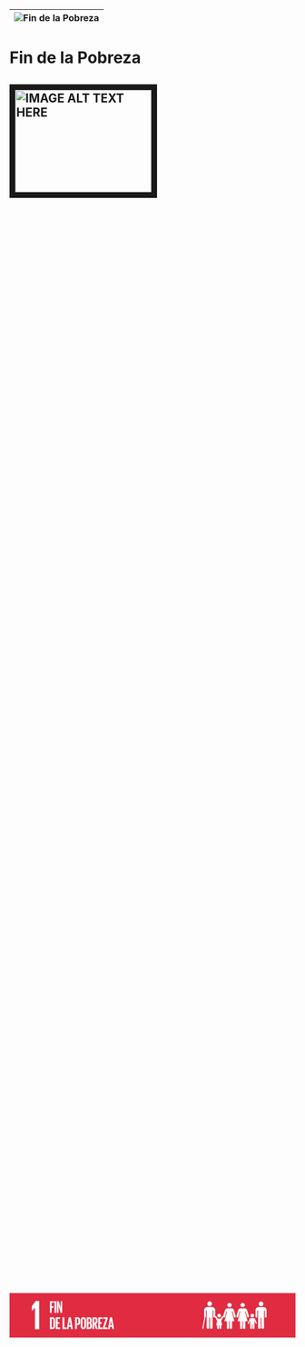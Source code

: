 |![Fin de la Pobreza](https://www.undp.org/content/dam/undp/sdg/tiles/sdg-es-01.png "Fin de la Pobreza")|
| :-----: |
# Fin de la Pobreza
<a href="http://www.youtube.com/watch?feature=player_embedded&v=YOUTUBE_VIDEO_ID_HERE
" target="_blank"><img src="http://img.youtube.com/vi/YOUTUBE_VIDEO_ID_HERE/0.jpg" 
alt="IMAGE ALT TEXT HERE" width="240" height="180" border="10" /></a>
--------------------------------------------
<div id="lottie"><svg xmlns="http://www.w3.org/2000/svg" viewBox="0 0 800 125" width="800" height="125" preserveAspectRatio="xMidYMid meet" style="width: 100%; height: 100%; transform: translate3d(0px, 0px, 0px);"><g clip-path="url(#animationMask_VwJMl4xCEd)"><g transform="matrix(1,0,0,1,0,0)" opacity="1" style="display: block;"><rect width="800" height="125" fill="#e02b40"></rect></g><g transform="matrix(1.0505999326705933,0,0,1.0505999326705933,60.41130065917969,101.32756805419922)" opacity="1" style="display: block;"><g opacity="1" transform="matrix(1,0,0,1,0,0)"><path fill="rgb(255,255,255)" fill-opacity="1" d=" M12.463000297546387,-75.10800170898438 C12.463000297546387,-75.10800170898438 1.99399995803833,-61.481998443603516 1.99399995803833,-61.481998443603516 C1.99399995803833,-61.481998443603516 1.99399995803833,-48.29999923706055 1.99399995803833,-48.29999923706055 C1.99399995803833,-48.29999923706055 2.0940001010894775,-48.29999923706055 2.0940001010894775,-48.29999923706055 C2.0940001010894775,-48.29999923706055 10.069999694824219,-57.49399948120117 10.069999694824219,-57.49399948120117 C10.069999694824219,-57.49399948120117 10.168999671936035,-57.49399948120117 10.168999671936035,-57.49399948120117 C10.168999671936035,-57.49399948120117 10.168999671936035,0 10.168999671936035,0 C10.168999671936035,0 21.53499984741211,0 21.53499984741211,0 C21.53499984741211,0 21.53499984741211,-75.10800170898438 21.53499984741211,-75.10800170898438 C21.53499984741211,-75.10800170898438 12.463000297546387,-75.10800170898438 12.463000297546387,-75.10800170898438z"></path></g></g><g transform="matrix(0.32695358991622925,0,0,0.32695358991622925,539.4141845703125,23.96913719177246)" opacity="1" style="display: block;"><g opacity="1" transform="matrix(1,0,0,1,502.61700439453125,20.187999725341797)"><path fill="rgb(255,255,255)" fill-opacity="1" d=" M-19.923999786376953,0.0020000000949949026 C-19.923999786376953,-11.017999649047852 -10.98900032043457,-19.937999725341797 0.020999999716877937,-19.937999725341797 C11.013999938964844,-19.937999725341797 19.923999786376953,-11.017999649047852 19.923999786376953,0.0020000000949949026 C19.923999786376953,11.010000228881836 11.013999938964844,19.937999725341797 0.020999999716877937,19.937999725341797 C-10.98900032043457,19.937999725341797 -19.923999786376953,11.010000228881836 -19.923999786376953,0.0020000000949949026z"></path></g><g opacity="1" transform="matrix(1,0,0,1,502.6210021972656,141.41099548339844)"><path fill="rgb(255,255,255)" fill-opacity="1" d=" M23.284000396728516,-93.60099792480469 C36.80699920654297,-92.37699890136719 47.40700149536133,-81 47.40700149536133,-67.12799835205078 C47.40700149536133,-67.12799835205078 47.40700149536133,-60.505001068115234 47.40700149536133,-60.505001068115234 C47.40700149536133,-60.505001068115234 47.40700149536133,-57.606998443603516 47.40700149536133,-57.606998443603516 C47.40700149536133,-57.606998443603516 47.40700149536133,-11.873000144958496 47.40700149536133,-11.873000144958496 C47.40700149536133,-7.624000072479248 43.946998596191406,-4.151000022888184 39.691001892089844,-4.151000022888184 C35.40399932861328,-4.151000022888184 31.957000732421875,-7.624000072479248 31.957000732421875,-11.873000144958496 C31.957000732421875,-11.873000144958496 31.957000732421875,-59.32899856567383 31.957000732421875,-59.32899856567383 C31.957000732421875,-61.10900115966797 31.441999435424805,-63.51900100708008 28.18600082397461,-63.51900100708008 C25.93600082397461,-63.51900100708008 25.4689998626709,-61.132999420166016 25.38599967956543,-59.6150016784668 C25.38599967956543,-59.6150016784668 25.38599967956543,82.62200164794922 25.38599967956543,82.62200164794922 C25.38599967956543,88.73500061035156 20.434999465942383,93.72200012207031 14.291999816894531,93.72200012207031 C8.144000053405762,93.72200012207031 3.1679999828338623,88.73500061035156 3.1679999828338623,82.62200164794922 C3.1679999828338623,82.62200164794922 3.1679999828338623,0.656000018119812 3.1679999828338623,0.656000018119812 C3.13700008392334,-0.24799999594688416 2.8359999656677246,-2.5989999771118164 0.017000000923871994,-2.5989999771118164 C0.017000000923871994,-2.5989999771118164 0.004000000189989805,-2.5989999771118164 0.004000000189989805,-2.5989999771118164 C-2.8269999027252197,-2.5989999771118164 -3.1730000972747803,-0.24799999594688416 -3.203000068664551,0.656000018119812 C-3.203000068664551,0.656000018119812 -3.203000068664551,82.62200164794922 -3.203000068664551,82.62200164794922 C-3.203000068664551,88.73500061035156 -8.149999618530273,93.72200012207031 -14.291999816894531,93.72200012207031 C-20.447999954223633,93.72200012207031 -25.399999618530273,88.73500061035156 -25.399999618530273,82.62200164794922 C-25.399999618530273,82.62200164794922 -25.399999618530273,-59.6150016784668 -25.399999618530273,-59.6150016784668 C-25.474000930786133,-61.132999420166016 -25.95800018310547,-63.51900100708008 -28.191999435424805,-63.51900100708008 C-31.464000701904297,-63.51900100708008 -31.95800018310547,-61.10900115966797 -31.95800018310547,-59.32899856567383 C-31.95800018310547,-59.32899856567383 -31.95800018310547,-11.873000144958496 -31.95800018310547,-11.873000144958496 C-31.95800018310547,-7.624000072479248 -35.42300033569336,-4.151000022888184 -39.69200134277344,-4.151000022888184 C-43.96500015258789,-4.151000022888184 -47.40700149536133,-7.624000072479248 -47.40700149536133,-11.873000144958496 C-47.40700149536133,-11.873000144958496 -47.40700149536133,-57.606998443603516 -47.40700149536133,-57.606998443603516 C-47.40700149536133,-57.606998443603516 -47.40700149536133,-60.505001068115234 -47.40700149536133,-60.505001068115234 C-47.40700149536133,-60.505001068115234 -47.40700149536133,-67.12799835205078 -47.40700149536133,-67.12799835205078 C-47.40700149536133,-81 -36.79899978637695,-92.37699890136719 -23.253999710083008,-93.60099792480469 C-22.812999725341797,-93.65799713134766 -22.32699966430664,-93.72200012207031 -21.795000076293945,-93.72200012207031 C-21.795000076293945,-93.72200012207031 0.017000000923871994,-93.72200012207031 0.017000000923871994,-93.72200012207031 C0.017000000923871994,-93.72200012207031 21.767000198364258,-93.72200012207031 21.767000198364258,-93.72200012207031 C22.340999603271484,-93.72200012207031 22.80699920654297,-93.65799713134766 23.284000396728516,-93.60099792480469z"></path></g></g><g transform="matrix(0.32695358991622925,0,0,0.32695358991622925,539.4141845703125,23.6572208404541)" opacity="1" style="display: block;"><g opacity="1" transform="matrix(1,0,0,1,62.61399841308594,20.187999725341797)"><path fill="rgb(255,255,255)" fill-opacity="1" d=" M19.929000854492188,0.0020000000949949026 C19.929000854492188,-11.017999649047852 10.984999656677246,-19.937999725341797 -0.02199999988079071,-19.937999725341797 C-11.020000457763672,-19.937999725341797 -19.929000854492188,-11.017999649047852 -19.929000854492188,0.0020000000949949026 C-19.929000854492188,11.010000228881836 -11.020000457763672,19.937999725341797 -0.02199999988079071,19.937999725341797 C10.984999656677246,19.937999725341797 19.929000854492188,11.010000228881836 19.929000854492188,0.0020000000949949026z"></path></g><g opacity="1" transform="matrix(1,0,0,1,62.60200119018555,141.41099548339844)"><path fill="rgb(255,255,255)" fill-opacity="1" d=" M-23.281999588012695,-93.60099792480469 C-36.80099868774414,-92.37699890136719 -47.41400146484375,-81 -47.41400146484375,-67.12799835205078 C-47.41400146484375,-67.12799835205078 -47.41400146484375,-60.505001068115234 -47.41400146484375,-60.505001068115234 C-47.41400146484375,-60.505001068115234 -47.41400146484375,-57.606998443603516 -47.41400146484375,-57.606998443603516 C-47.41400146484375,-57.606998443603516 -47.41400146484375,-11.873000144958496 -47.41400146484375,-11.873000144958496 C-47.41400146484375,-7.624000072479248 -43.94900131225586,-4.151000022888184 -39.68000030517578,-4.151000022888184 C-35.40700149536133,-4.151000022888184 -31.950000762939453,-7.624000072479248 -31.950000762939453,-11.873000144958496 C-31.950000762939453,-11.873000144958496 -31.950000762939453,-59.32899856567383 -31.950000762939453,-59.32899856567383 C-31.950000762939453,-61.10900115966797 -31.434999465942383,-63.51900100708008 -28.179000854492188,-63.51900100708008 C-25.93400001525879,-63.51900100708008 -25.466999053955078,-61.132999420166016 -25.3700008392334,-59.6150016784668 C-25.3700008392334,-59.6150016784668 -25.3700008392334,82.62200164794922 -25.3700008392334,82.62200164794922 C-25.3700008392334,88.73500061035156 -20.42799949645996,93.72200012207031 -14.281000137329102,93.72200012207031 C-8.140999794006348,93.72200012207031 -3.177999973297119,88.73500061035156 -3.177999973297119,82.62200164794922 C-3.177999973297119,82.62200164794922 -3.177999973297119,0.656000018119812 -3.177999973297119,0.656000018119812 C-3.130000114440918,-0.24799999594688416 -2.8329999446868896,-2.5989999771118164 -0.010999999940395355,-2.5989999771118164 C-0.010999999940395355,-2.5989999771118164 -0.0020000000949949026,-2.5989999771118164 -0.0020000000949949026,-2.5989999771118164 C2.8289999961853027,-2.5989999771118164 3.174999952316284,-0.24799999594688416 3.2009999752044678,0.656000018119812 C3.2009999752044678,0.656000018119812 3.2009999752044678,82.62200164794922 3.2009999752044678,82.62200164794922 C3.2009999752044678,88.73500061035156 8.156000137329102,93.72200012207031 14.295000076293945,93.72200012207031 C20.44700050354004,93.72200012207031 25.398000717163086,88.73500061035156 25.398000717163086,82.62200164794922 C25.398000717163086,82.62200164794922 25.398000717163086,-59.6150016784668 25.398000717163086,-59.6150016784668 C25.46299934387207,-61.132999420166016 25.969999313354492,-63.51900100708008 28.19700050354004,-63.51900100708008 C31.47100067138672,-63.51900100708008 31.959999084472656,-61.10900115966797 31.959999084472656,-59.32899856567383 C31.959999084472656,-59.32899856567383 31.959999084472656,-11.873000144958496 31.959999084472656,-11.873000144958496 C31.959999084472656,-7.624000072479248 35.42499923706055,-4.151000022888184 39.694000244140625,-4.151000022888184 C43.9630012512207,-4.151000022888184 47.41400146484375,-7.624000072479248 47.41400146484375,-11.873000144958496 C47.41400146484375,-11.873000144958496 47.41400146484375,-57.606998443603516 47.41400146484375,-57.606998443603516 C47.41400146484375,-57.606998443603516 47.41400146484375,-60.505001068115234 47.41400146484375,-60.505001068115234 C47.41400146484375,-60.505001068115234 47.41400146484375,-67.12799835205078 47.41400146484375,-67.12799835205078 C47.41400146484375,-81 36.810001373291016,-92.37699890136719 23.264999389648438,-93.60099792480469 C22.815000534057617,-93.65799713134766 22.339000701904297,-93.72200012207031 21.802000045776367,-93.72200012207031 C21.802000045776367,-93.72200012207031 -0.010999999940395355,-93.72200012207031 -0.010999999940395355,-93.72200012207031 C-0.010999999940395355,-93.72200012207031 -21.76099967956543,-93.72200012207031 -21.76099967956543,-93.72200012207031 C-22.333999633789062,-93.72200012207031 -22.80900001525879,-93.65799713134766 -23.281999588012695,-93.60099792480469z"></path></g><g opacity="1" transform="matrix(1,0,0,1,13.08899974822998,184.47900390625)"><path stroke-linecap="round" stroke-linejoin="miter" fill-opacity="0" stroke-miterlimit="10" stroke="rgb(255,255,255)" stroke-opacity="1" stroke-width="8.479" d=" M8.850000381469727,-46.9109992980957 C8.850000381469727,-46.9109992980957 -8.850000381469727,46.9109992980957 -8.850000381469727,46.9109992980957"></path></g></g><g transform="matrix(0.32695358991622925,0,0,0.32695358991622925,539.4141845703125,23.96913719177246)" opacity="1" style="display: block;"><g opacity="1" transform="matrix(1,0,0,1,427.5469970703125,120.58699798583984)"><path fill="rgb(255,255,255)" fill-opacity="1" d=" M0.004000000189989805,15.711000442504883 C8.694999694824219,15.711000442504883 15.708000183105469,8.678999900817871 15.708000183105469,-0.014000000432133675 C15.708000183105469,-8.699999809265137 8.694999694824219,-15.711000442504883 0.004000000189989805,-15.711000442504883 C-8.685999870300293,-15.711000442504883 -15.708000183105469,-8.699999809265137 -15.708000183105469,-0.014000000432133675 C-15.708000183105469,8.678999900817871 -8.685999870300293,15.711000442504883 0.004000000189989805,15.711000442504883z"></path></g><g opacity="1" transform="matrix(1,0,0,1,427.34600830078125,188.843994140625)"><path fill="rgb(255,255,255)" fill-opacity="1" d=" M-37.4630012512207,-3.73799991607666 C-38.231998443603516,-1.899999976158142 -38.861000061035156,1.9950000047683716 -35.17300033569336,3.694999933242798 C-30.847999572753906,5.681000232696533 -28.44099998474121,1.5010000467300415 -28.44099998474121,1.5010000467300415 C-28.44099998474121,1.5010000467300415 -19.89900016784668,-25.735000610351562 -19.89900016784668,-25.735000610351562 C-19.89900016784668,-25.735000610351562 -18.41699981689453,-27.55900001525879 -18.41699981689453,-25.673999786376953 C-18.41699981689453,-25.673999786376953 -18.41699981689453,38.44499969482422 -18.41699981689453,38.44499969482422 C-18.41699981689453,38.44499969482422 -18.37700080871582,38.44499969482422 -18.37700080871582,38.44499969482422 C-18.37700080871582,42.90800094604492 -14.78600025177002,46.505001068115234 -10.317000389099121,46.505001068115234 C-5.860000133514404,46.505001068115234 -2.259000062942505,42.90800094604492 -2.259000062942505,38.44499969482422 C-2.259000062942505,38.44499969482422 -2.259000062942505,13.140999794006348 -2.259000062942505,13.140999794006348 C-2.259000062942505,13.140999794006348 -2.7269999980926514,9.5649995803833 0.15700000524520874,9.5649995803833 C3.0409998893737793,9.5649995803833 2.5959999561309814,13.140999794006348 2.5959999561309814,13.140999794006348 C2.5959999561309814,13.140999794006348 2.5959999561309814,38.44499969482422 2.5959999561309814,38.44499969482422 C2.5959999561309814,42.90800094604492 6.2129998207092285,46.505001068115234 10.670000076293945,46.505001068115234 C15.118000030517578,46.505001068115234 18.749000549316406,42.90800094604492 18.749000549316406,38.44499969482422 C18.749000549316406,38.44499969482422 18.749000549316406,-25.673999786376953 18.749000549316406,-25.673999786376953 C18.749000549316406,-27.55900001525879 19.7450008392334,-26.214000701904297 19.7450008392334,-26.214000701904297 C19.7450008392334,-26.214000701904297 26.43899917602539,-7.561999797821045 26.43899917602539,-7.561999797821045 C26.43899917602539,-7.561999797821045 29.344999313354492,0.7720000147819519 30.239999771118164,1.1390000581741333 C33.2599983215332,2.4079999923706055 36.750999450683594,0.9660000205039978 38.0260009765625,-2.0820000171661377 C38.861000061035156,-4.070000171661377 38.54199981689453,-6.203999996185303 37.388999938964844,-7.814000129699707 C37.388999938964844,-7.814000129699707 37.44499969482422,-7.873000144958496 37.44499969482422,-7.873000144958496 C37.25299835205078,-8.47599983215332 27.43899917602539,-32.54100036621094 26.285999298095703,-35.917999267578125 C22.742000579833984,-46.262001037597656 16.292999267578125,-46.17300033569336 10.083999633789062,-46.34299850463867 C3.871000051498413,-46.492000579833984 0.15700000524520874,-46.34299850463867 0.15700000524520874,-46.34299850463867 C0.15700000524520874,-46.34299850463867 -3.811000108718872,-46.505001068115234 -12.01200008392334,-46.262001037597656 C-20.19499969482422,-46.005001068115234 -22.781999588012695,-41.808998107910156 -31.81399917602539,-18.573999404907227 C-33.10300064086914,-15.22599983215332 -37.4630012512207,-4.39900016784668 -37.52000045776367,-3.750999927520752 C-37.52000045776367,-3.750999927520752 -37.4630012512207,-3.73799991607666 -37.4630012512207,-3.73799991607666z"></path></g></g><g transform="matrix(0.32695358991622925,0,0,0.32695358991622925,539.4141845703125,23.96913719177246)" opacity="1" style="display: block;"><g opacity="1" transform="matrix(1,0,0,1,144.12399291992188,180.36000061035156)"><path fill="rgb(255,255,255)" fill-opacity="1" d=" M-24.64299964904785,-52.292999267578125 C-25.673999786376953,-53.90299987792969 -27.447999954223633,-54.979000091552734 -29.493000030517578,-54.979000091552734 C-32.64799880981445,-54.979000091552734 -35.21699905395508,-52.409000396728516 -35.21699905395508,-49.268001556396484 C-35.21699905395508,-48.35499954223633 -34.659000396728516,-46.755001068115234 -34.659000396728516,-46.755001068115234 C-34.659000396728516,-46.755001068115234 -18.81800079345703,-18.090999603271484 -18.81800079345703,-18.090999603271484 C-18.81800079345703,-18.090999603271484 -17.847999572753906,-16.117000579833984 -17.847999572753906,-14.312999725341797 C-17.847999572753906,-14.312999725341797 -17.847999572753906,47.236000061035156 -17.847999572753906,47.236000061035156 C-17.847999572753906,47.236000061035156 -17.81800079345703,47.236000061035156 -17.81800079345703,47.236000061035156 C-17.81800079345703,51.53099822998047 -14.354000091552734,54.979000091552734 -10.071999549865723,54.979000091552734 C-5.797999858856201,54.979000091552734 -2.3499999046325684,51.53099822998047 -2.3499999046325684,47.236000061035156 C-2.3499999046325684,47.236000061035156 -2.3499999046325684,22.94700050354004 -2.3499999046325684,22.94700050354004 C-2.3499999046325684,22.94700050354004 -2.7869999408721924,19.51099967956543 -0.012000000104308128,19.51099967956543 C2.753000020980835,19.51099967956543 2.319999933242798,22.94700050354004 2.319999933242798,22.94700050354004 C2.319999933242798,22.94700050354004 2.319999933242798,47.236000061035156 2.319999933242798,47.236000061035156 C2.319999933242798,51.53099822998047 5.794000148773193,54.979000091552734 10.071999549865723,54.979000091552734 C14.345000267028809,54.979000091552734 17.82699966430664,51.53099822998047 17.82699966430664,47.236000061035156 C17.82699966430664,47.236000061035156 17.82699966430664,-14.312999725341797 17.82699966430664,-14.312999725341797 C17.82699966430664,-16.117000579833984 18.78499984741211,-18.090999603271484 18.78499984741211,-18.090999603271484 C18.78499984741211,-18.090999603271484 33.42499923706055,-44.551998138427734 33.42499923706055,-44.551998138427734 C33.42499923706055,-44.551998138427734 35.21699905395508,-48.35499954223633 35.21699905395508,-49.268001556396484 C35.21699905395508,-52.409000396728516 32.65599822998047,-54.979000091552734 29.488000869750977,-54.979000091552734 C27.417999267578125,-54.979000091552734 25.648000717163086,-53.90299987792969 24.64299964904785,-52.292999267578125 C24.64299964904785,-52.292999267578125 24.57900047302246,-52.32500076293945 24.57900047302246,-52.32500076293945 C24.1200008392334,-51.93000030517578 16.788000106811523,-38.87200164794922 14.368000030517578,-36.452999114990234 C11.805999755859375,-33.87300109863281 9.515999794006348,-34.159000396728516 9.515999794006348,-34.159000396728516 C9.515999794006348,-34.159000396728516 -0.012000000104308128,-34.159000396728516 -0.012000000104308128,-34.159000396728516 C-0.012000000104308128,-34.159000396728516 -9.520999908447266,-34.159000396728516 -9.520999908447266,-34.159000396728516 C-9.520999908447266,-34.159000396728516 -11.82699966430664,-33.87300109863281 -14.37399959564209,-36.452999114990234 C-16.826000213623047,-38.87200164794922 -24.128000259399414,-51.93000030517578 -24.59600067138672,-52.32500076293945 C-24.59600067138672,-52.32500076293945 -24.64299964904785,-52.292999267578125 -24.64299964904785,-52.292999267578125z"></path></g><g opacity="1" transform="matrix(1,0,0,1,144.11099243164062,120.58699798583984)"><path fill="rgb(255,255,255)" fill-opacity="1" d=" M0.0010000000474974513,15.711000442504883 C8.690999984741211,15.711000442504883 15.704000473022461,8.678999900817871 15.704000473022461,-0.014000000432133675 C15.704000473022461,-8.699999809265137 8.690999984741211,-15.711000442504883 0.0010000000474974513,-15.711000442504883 C-8.685999870300293,-15.711000442504883 -15.70300006866455,-8.699999809265137 -15.70300006866455,-0.014000000432133675 C-15.70300006866455,8.678999900817871 -8.685999870300293,15.711000442504883 0.0010000000474974513,15.711000442504883z"></path></g><g opacity="1" transform="matrix(1,0,0,1,144.12600708007812,180.36199951171875)"><path fill="rgb(255,255,255)" fill-opacity="1" d=" M0.010999999940395355,-22.01099967956543 C0.010999999940395355,-22.01099967956543 17.768999099731445,-9.060999870300293 17.768999099731445,-9.060999870300293 C17.768999099731445,-9.060999870300293 26.204999923706055,22.01099967956543 26.204999923706055,22.01099967956543 C26.204999923706055,22.01099967956543 0.010999999940395355,22.01099967956543 0.010999999940395355,22.01099967956543 C0.010999999940395355,22.01099967956543 -26.204999923706055,22.01099967956543 -26.204999923706055,22.01099967956543 C-26.204999923706055,22.01099967956543 -17.746000289916992,-9.060999870300293 -17.746000289916992,-9.060999870300293 C-17.746000289916992,-9.060999870300293 0.010999999940395355,-22.01099967956543 0.010999999940395355,-22.01099967956543z"></path></g></g><g transform="matrix(0.32695358991622925,0,0,0.32695358991622925,539.4141845703125,23.96913719177246)" opacity="1" style="display: block;"><g opacity="1" transform="matrix(1,0,0,1,232.24099731445312,30.64900016784668)"><path fill="rgb(255,255,255)" fill-opacity="1" d=" M18.871000289916992,0.008999999612569809 C18.871000289916992,-10.416999816894531 10.430000305175781,-18.886999130249023 0.004000000189989805,-18.886999130249023 C-10.430000305175781,-18.886999130249023 -18.871000289916992,-10.416999816894531 -18.871000289916992,0.008999999612569809 C-18.871000289916992,10.439000129699707 -10.430000305175781,18.886999130249023 0.004000000189989805,18.886999130249023 C10.430000305175781,18.886999130249023 18.871000289916992,10.439000129699707 18.871000289916992,0.008999999612569809z"></path></g><g opacity="1" transform="matrix(1,0,0,1,232.24099731445312,146.99400329589844)"><path fill="rgb(255,255,255)" fill-opacity="1" d=" M-38.03099822998047,-73.5790023803711 C-38.03099822998047,-73.5790023803711 -53.7130012512207,-22.500999450683594 -53.7130012512207,-22.500999450683594 C-53.7130012512207,-22.500999450683594 -56.516998291015625,-13.137999534606934 -48.56999969482422,-10.800000190734863 C-40.66999816894531,-8.458000183105469 -38.270999908447266,-17.600000381469727 -38.270999908447266,-17.600000381469727 C-38.270999908447266,-17.600000381469727 -25.618000030517578,-60.22999954223633 -25.618000030517578,-60.22999954223633 C-25.618000030517578,-60.22999954223633 -24.930999755859375,-63.5099983215332 -22.468000411987305,-62.79999923706055 C-19.993999481201172,-62.09400177001953 -20.929000854492188,-58.58599853515625 -20.929000854492188,-58.58599853515625 C-20.929000854492188,-58.58599853515625 -42.94200134277344,21.304000854492188 -42.94200134277344,21.304000854492188 C-42.94200134277344,21.304000854492188 -22.468000411987305,21.304000854492188 -22.468000411987305,21.304000854492188 C-22.468000411987305,21.304000854492188 -22.468000411987305,78.5250015258789 -22.468000411987305,78.5250015258789 C-22.468000411987305,83.93900299072266 -18.04599952697754,88.34500122070312 -12.623000144958496,88.34500122070312 C-7.186999797821045,88.34500122070312 -2.7980000972747803,83.93900299072266 -2.7980000972747803,78.5250015258789 C-2.7980000972747803,78.5250015258789 -2.7980000972747803,21.304000854492188 -2.7980000972747803,21.304000854492188 C-2.7980000972747803,21.304000854492188 0.020999999716877937,21.304000854492188 0.020999999716877937,21.304000854492188 C0.020999999716877937,21.304000854492188 2.7920000553131104,21.304000854492188 2.7920000553131104,21.304000854492188 C2.7920000553131104,21.304000854492188 2.7920000553131104,78.5250015258789 2.7920000553131104,78.5250015258789 C2.7920000553131104,83.93900299072266 7.164999961853027,88.34500122070312 12.621999740600586,88.34500122070312 C18.07200050354004,88.34500122070312 22.45800018310547,83.93900299072266 22.45800018310547,78.5250015258789 C22.45800018310547,78.5250015258789 22.45800018310547,21.304000854492188 22.45800018310547,21.304000854492188 C22.45800018310547,21.304000854492188 42.9379997253418,21.304000854492188 42.9379997253418,21.304000854492188 C42.9379997253418,21.304000854492188 20.937999725341797,-58.58599853515625 20.937999725341797,-58.58599853515625 C20.937999725341797,-58.58599853515625 20.003000259399414,-62.09400177001953 22.45800018310547,-62.79999923706055 C24.92300033569336,-63.5099983215332 25.615999221801758,-60.22999954223633 25.615999221801758,-60.22999954223633 C25.615999221801758,-60.22999954223633 38.257999420166016,-17.600000381469727 38.257999420166016,-17.600000381469727 C38.257999420166016,-17.600000381469727 40.665000915527344,-8.458000183105469 48.56100082397461,-10.800000190734863 C56.518001556396484,-13.137999534606934 53.707000732421875,-22.500999450683594 53.707000732421875,-22.500999450683594 C53.707000732421875,-22.500999450683594 38.016998291015625,-73.5790023803711 38.016998291015625,-73.5790023803711 C38.016998291015625,-73.5790023803711 32.42499923706055,-88.34500122070312 20.003000259399414,-88.34500122070312 C20.003000259399414,-88.34500122070312 0.020999999716877937,-88.34500122070312 0.020999999716877937,-88.34500122070312 C0.020999999716877937,-88.34500122070312 -19.993999481201172,-88.34500122070312 -19.993999481201172,-88.34500122070312 C-32.40299987792969,-88.34500122070312 -38.03099822998047,-73.5790023803711 -38.03099822998047,-73.5790023803711z"></path></g></g><g transform="matrix(0.32695358991622925,0,0,0.32695358991622925,539.4141845703125,23.96913719177246)" opacity="1" style="display: block;"><g opacity="1" transform="matrix(1,0,0,1,345.28900146484375,30.64900016784668)"><path fill="rgb(255,255,255)" fill-opacity="1" d=" M18.871000289916992,0.008999999612569809 C18.871000289916992,-10.416999816894531 10.442000389099121,-18.886999130249023 0.014000000432133675,-18.886999130249023 C-10.420999526977539,-18.886999130249023 -18.871000289916992,-10.416999816894531 -18.871000289916992,0.008999999612569809 C-18.871000289916992,10.439000129699707 -10.420999526977539,18.886999130249023 0.014000000432133675,18.886999130249023 C10.442000389099121,18.886999130249023 18.871000289916992,10.439000129699707 18.871000289916992,0.008999999612569809z"></path></g><g opacity="1" transform="matrix(1,0,0,1,345.3009948730469,146.99400329589844)"><path fill="rgb(255,255,255)" fill-opacity="1" d=" M-38.034000396728516,-73.5790023803711 C-38.034000396728516,-73.5790023803711 -53.722999572753906,-22.500999450683594 -53.722999572753906,-22.500999450683594 C-53.722999572753906,-22.500999450683594 -56.52000045776367,-13.137999534606934 -48.57699966430664,-10.800000190734863 C-40.67300033569336,-8.458000183105469 -38.27399826049805,-17.600000381469727 -38.27399826049805,-17.600000381469727 C-38.27399826049805,-17.600000381469727 -25.6200008392334,-60.22999954223633 -25.6200008392334,-60.22999954223633 C-25.6200008392334,-60.22999954223633 -24.93400001525879,-63.5099983215332 -22.469999313354492,-62.79999923706055 C-20.000999450683594,-62.09400177001953 -20.92799949645996,-58.58599853515625 -20.92799949645996,-58.58599853515625 C-20.92799949645996,-58.58599853515625 -42.94900131225586,21.304000854492188 -42.94900131225586,21.304000854492188 C-42.94900131225586,21.304000854492188 -22.469999313354492,21.304000854492188 -22.469999313354492,21.304000854492188 C-22.469999313354492,21.304000854492188 -22.469999313354492,78.5250015258789 -22.469999313354492,78.5250015258789 C-22.469999313354492,83.93900299072266 -18.06100082397461,88.34500122070312 -12.62600040435791,88.34500122070312 C-7.198999881744385,88.34500122070312 -2.806999921798706,83.93900299072266 -2.806999921798706,78.5250015258789 C-2.806999921798706,78.5250015258789 -2.806999921798706,21.304000854492188 -2.806999921798706,21.304000854492188 C-2.806999921798706,21.304000854492188 0.0020000000949949026,21.304000854492188 0.0020000000949949026,21.304000854492188 C0.0020000000949949026,21.304000854492188 2.7799999713897705,21.304000854492188 2.7799999713897705,21.304000854492188 C2.7799999713897705,21.304000854492188 2.7799999713897705,78.5250015258789 2.7799999713897705,78.5250015258789 C2.7799999713897705,83.93900299072266 7.163000106811523,88.34500122070312 12.607999801635742,88.34500122070312 C18.055999755859375,88.34500122070312 22.454999923706055,83.93900299072266 22.454999923706055,78.5250015258789 C22.454999923706055,78.5250015258789 22.454999923706055,21.304000854492188 22.454999923706055,21.304000854492188 C22.454999923706055,21.304000854492188 42.92599868774414,21.304000854492188 42.92599868774414,21.304000854492188 C42.92599868774414,21.304000854492188 20.922000885009766,-58.58599853515625 20.922000885009766,-58.58599853515625 C20.922000885009766,-58.58599853515625 19.9950008392334,-62.09400177001953 22.454999923706055,-62.79999923706055 C24.924999237060547,-63.5099983215332 25.611000061035156,-60.22999954223633 25.611000061035156,-60.22999954223633 C25.611000061035156,-60.22999954223633 38.2599983215332,-17.600000381469727 38.2599983215332,-17.600000381469727 C38.2599983215332,-17.600000381469727 40.66699981689453,-8.458000183105469 48.55799865722656,-10.800000190734863 C56.52000045776367,-13.137999534606934 53.709999084472656,-22.500999450683594 53.709999084472656,-22.500999450683594 C53.709999084472656,-22.500999450683594 38.02000045776367,-73.5790023803711 38.02000045776367,-73.5790023803711 C38.02000045776367,-73.5790023803711 32.41299819946289,-88.34500122070312 19.9950008392334,-88.34500122070312 C19.9950008392334,-88.34500122070312 0.0020000000949949026,-88.34500122070312 0.0020000000949949026,-88.34500122070312 C0.0020000000949949026,-88.34500122070312 -20.000999450683594,-88.34500122070312 -20.000999450683594,-88.34500122070312 C-32.415000915527344,-88.34500122070312 -38.034000396728516,-73.5790023803711 -38.034000396728516,-73.5790023803711z"></path></g></g><g transform="matrix(0.9999960660934448,0,0,0.9999960660934448,111.87525177001953,55.82525634765625)" opacity="1" style="display: block;"><g opacity="1" transform="matrix(1,0,0,1,0,0)"><path fill="rgb(255,255,255)" fill-opacity="1" d=" M171.94400024414062,21.45800018310547 C171.94400024414062,21.45800018310547 171.98800659179688,21.45800018310547 171.98800659179688,21.45800018310547 C171.98800659179688,21.45800018310547 173.94500732421875,34.606998443603516 173.94500732421875,34.606998443603516 C173.94500732421875,34.606998443603516 169.98599243164062,34.606998443603516 169.98599243164062,34.606998443603516 C169.98599243164062,34.606998443603516 171.94400024414062,21.45800018310547 171.94400024414062,21.45800018310547z M168.46400451660156,45 C168.46400451660156,45 169.33399963378906,39.00600051879883 169.33399963378906,39.00600051879883 C169.33399963378906,39.00600051879883 174.59800720214844,39.00600051879883 174.59800720214844,39.00600051879883 C174.59800720214844,39.00600051879883 175.51199340820312,45 175.51199340820312,45 C175.51199340820312,45 180.6020050048828,45 180.6020050048828,45 C180.6020050048828,45 174.99000549316406,12.22599983215332 174.99000549316406,12.22599983215332 C174.99000549316406,12.22599983215332 169.33399963378906,12.22599983215332 169.33399963378906,12.22599983215332 C169.33399963378906,12.22599983215332 163.76499938964844,45 163.76499938964844,45 C163.76499938964844,45 168.46400451660156,45 168.46400451660156,45z"></path></g><g opacity="1" transform="matrix(1,0,0,1,0,0)"><path fill="rgb(255,255,255)" fill-opacity="1" d=" M162.66299438476562,16.72100067138672 C162.66299438476562,16.72100067138672 162.66299438476562,12.22599983215332 162.66299438476562,12.22599983215332 C162.66299438476562,12.22599983215332 150.43800354003906,12.22599983215332 150.43800354003906,12.22599983215332 C150.43800354003906,12.22599983215332 150.43800354003906,16.72100067138672 150.43800354003906,16.72100067138672 C150.43800354003906,16.72100067138672 157.44200134277344,16.72100067138672 157.44200134277344,16.72100067138672 C157.44200134277344,16.72100067138672 149.65499877929688,40.50400161743164 149.65499877929688,40.50400161743164 C149.65499877929688,40.50400161743164 149.65499877929688,45 149.65499877929688,45 C149.65499877929688,45 162.35899353027344,45 162.35899353027344,45 C162.35899353027344,45 162.35899353027344,40.50400161743164 162.35899353027344,40.50400161743164 C162.35899353027344,40.50400161743164 154.83200073242188,40.50400161743164 154.83200073242188,40.50400161743164 C154.83200073242188,40.50400161743164 162.66299438476562,16.72100067138672 162.66299438476562,16.72100067138672z"></path></g><g opacity="1" transform="matrix(1,0,0,1,0,0)"><path fill="rgb(255,255,255)" fill-opacity="1" d=" M136.3260040283203,45 C136.3260040283203,45 148.16000366210938,45 148.16000366210938,45 C148.16000366210938,45 148.16000366210938,40.50400161743164 148.16000366210938,40.50400161743164 C148.16000366210938,40.50400161743164 141.28599548339844,40.50400161743164 141.28599548339844,40.50400161743164 C141.28599548339844,40.50400161743164 141.28599548339844,30.54599952697754 141.28599548339844,30.54599952697754 C141.28599548339844,30.54599952697754 146.20199584960938,30.54599952697754 146.20199584960938,30.54599952697754 C146.20199584960938,30.54599952697754 146.20199584960938,26.099000930786133 146.20199584960938,26.099000930786133 C146.20199584960938,26.099000930786133 141.28599548339844,26.099000930786133 141.28599548339844,26.099000930786133 C141.28599548339844,26.099000930786133 141.28599548339844,16.72100067138672 141.28599548339844,16.72100067138672 C141.28599548339844,16.72100067138672 148.16000366210938,16.72100067138672 148.16000366210938,16.72100067138672 C148.16000366210938,16.72100067138672 148.16000366210938,12.22599983215332 148.16000366210938,12.22599983215332 C148.16000366210938,12.22599983215332 136.3260040283203,12.22599983215332 136.3260040283203,12.22599983215332 C136.3260040283203,12.22599983215332 136.3260040283203,45 136.3260040283203,45z"></path></g><g opacity="1" transform="matrix(1,0,0,1,0,0)"><path fill="rgb(255,255,255)" fill-opacity="1" d=" M126.81300354003906,16.72100067138672 C128.50999450683594,16.72100067138672 129.24899291992188,17.590999603271484 129.24899291992188,19.3799991607666 C129.24899291992188,19.3799991607666 129.24899291992188,24.214000701904297 129.24899291992188,24.214000701904297 C129.24899291992188,25.95400047302246 128.50999450683594,26.92099952697754 126.81300354003906,26.92099952697754 C126.81300354003906,26.92099952697754 125.15899658203125,26.92099952697754 125.15899658203125,26.92099952697754 C125.15899658203125,26.92099952697754 125.15899658203125,16.72100067138672 125.15899658203125,16.72100067138672 C125.15899658203125,16.72100067138672 126.81300354003906,16.72100067138672 126.81300354003906,16.72100067138672z M129.81500244140625,45 C129.81500244140625,45 135.03500366210938,45 135.03500366210938,45 C135.03500366210938,45 130.29299926757812,30.111000061035156 130.29299926757812,30.111000061035156 C133.12100219726562,29.38599967956543 134.2519989013672,27.308000564575195 134.2519989013672,23.77899932861328 C134.2519989013672,23.77899932861328 134.2519989013672,19.572999954223633 134.2519989013672,19.572999954223633 C134.2519989013672,14.980999946594238 132.4250030517578,12.22599983215332 127.4219970703125,12.22599983215332 C127.4219970703125,12.22599983215332 120.19999694824219,12.22599983215332 120.19999694824219,12.22599983215332 C120.19999694824219,12.22599983215332 120.19999694824219,45 120.19999694824219,45 C120.19999694824219,45 125.15899658203125,45 125.15899658203125,45 C125.15899658203125,45 125.15899658203125,29.965999603271484 125.15899658203125,29.965999603271484 C125.15899658203125,29.965999603271484 129.81500244140625,45 129.81500244140625,45z"></path></g><g opacity="1" transform="matrix(1,0,0,1,0,0)"><path fill="rgb(255,255,255)" fill-opacity="1" d=" M109.06800079345703,16.72100067138672 C109.06800079345703,16.72100067138672 110.76399993896484,16.72100067138672 110.76399993896484,16.72100067138672 C112.41699981689453,16.72100067138672 113.15699768066406,17.590999603271484 113.15699768066406,19.3799991607666 C113.15699768066406,19.3799991607666 113.15699768066406,23.392000198364258 113.15699768066406,23.392000198364258 C113.15699768066406,25.131999969482422 112.41799926757812,26.051000595092773 110.80799865722656,26.051000595092773 C110.80799865722656,26.051000595092773 109.06800079345703,26.051000595092773 109.06800079345703,26.051000595092773 C109.06800079345703,26.051000595092773 109.06800079345703,16.72100067138672 109.06800079345703,16.72100067138672z M111.19999694824219,30.256000518798828 C112.94000244140625,30.256000518798828 113.67900085449219,31.174999237060547 113.67900085449219,32.915000915527344 C113.67900085449219,32.915000915527344 113.67900085449219,37.84600067138672 113.67900085449219,37.84600067138672 C113.67900085449219,39.58599853515625 112.89600372314453,40.50400161743164 111.24299621582031,40.50400161743164 C111.24299621582031,40.50400161743164 109.06800079345703,40.50400161743164 109.06800079345703,40.50400161743164 C109.06800079345703,40.50400161743164 109.06800079345703,30.256000518798828 109.06800079345703,30.256000518798828 C109.06800079345703,30.256000518798828 111.19999694824219,30.256000518798828 111.19999694824219,30.256000518798828z M104.10800170898438,45 C104.10800170898438,45 111.80899810791016,45 111.80899810791016,45 C116.76899719238281,45 118.63899993896484,42.4379997253418 118.63899993896484,37.797000885009766 C118.63899993896484,37.797000885009766 118.63899993896484,33.446998596191406 118.63899993896484,33.446998596191406 C118.63899993896484,30.450000762939453 117.4209976196289,28.61199951171875 114.94100189208984,27.983999252319336 C116.98600006103516,27.259000778198242 117.89900207519531,25.518999099731445 117.89900207519531,22.763999938964844 C117.89900207519531,22.763999938964844 117.89900207519531,19.42799949645996 117.89900207519531,19.42799949645996 C117.89900207519531,14.786999702453613 116.24700164794922,12.22599983215332 111.28700256347656,12.22599983215332 C111.28700256347656,12.22599983215332 104.10800170898438,12.22599983215332 104.10800170898438,12.22599983215332 C104.10800170898438,12.22599983215332 104.10800170898438,45 104.10800170898438,45z"></path></g><g opacity="1" transform="matrix(1,0,0,1,0,0)"><path fill="rgb(255,255,255)" fill-opacity="1" d=" M94.75700378417969,45.387001037597656 C100.02100372314453,45.387001037597656 102.28299713134766,41.617000579833984 102.28299713134766,36.54100036621094 C102.28299713134766,36.54100036621094 102.28299713134766,20.684999465942383 102.28299713134766,20.684999465942383 C102.28299713134766,15.560999870300293 100.02100372314453,11.83899974822998 94.75700378417969,11.83899974822998 C89.53600311279297,11.83899974822998 87.27400207519531,15.560999870300293 87.27400207519531,20.684999465942383 C87.27400207519531,20.684999465942383 87.27400207519531,36.54100036621094 87.27400207519531,36.54100036621094 C87.27400207519531,41.617000579833984 89.53600311279297,45.387001037597656 94.75700378417969,45.387001037597656z M94.75700378417969,40.79399871826172 C93.01699829101562,40.79399871826172 92.23300170898438,39.393001556396484 92.23300170898438,37.4109992980957 C92.23300170898438,37.4109992980957 92.23300170898438,19.815000534057617 92.23300170898438,19.815000534057617 C92.23300170898438,17.83300018310547 93.01699829101562,16.430999755859375 94.75700378417969,16.430999755859375 C96.54100036621094,16.430999755859375 97.322998046875,17.83300018310547 97.322998046875,19.815000534057617 C97.322998046875,19.815000534057617 97.322998046875,37.4109992980957 97.322998046875,37.4109992980957 C97.322998046875,39.393001556396484 96.54100036621094,40.79399871826172 94.75700378417969,40.79399871826172z"></path></g><g opacity="1" transform="matrix(1,0,0,1,0,0)"><path fill="rgb(255,255,255)" fill-opacity="1" d=" M78.2750015258789,16.72100067138672 C79.97200012207031,16.72100067138672 80.71199798583984,17.590999603271484 80.71199798583984,19.3799991607666 C80.71199798583984,19.3799991607666 80.71199798583984,26.92099952697754 80.71199798583984,26.92099952697754 C80.71199798583984,28.709999084472656 79.97200012207031,29.628000259399414 78.2750015258789,29.628000259399414 C78.2750015258789,29.628000259399414 76.447998046875,29.628000259399414 76.447998046875,29.628000259399414 C76.447998046875,29.628000259399414 76.447998046875,16.72100067138672 76.447998046875,16.72100067138672 C76.447998046875,16.72100067138672 78.2750015258789,16.72100067138672 78.2750015258789,16.72100067138672z M71.48799896240234,45 C71.48799896240234,45 76.447998046875,45 76.447998046875,45 C76.447998046875,45 76.447998046875,33.88199996948242 76.447998046875,33.88199996948242 C76.447998046875,33.88199996948242 78.84100341796875,33.88199996948242 78.84100341796875,33.88199996948242 C83.84400177001953,33.88199996948242 85.6709976196289,31.077999114990234 85.6709976196289,26.486000061035156 C85.6709976196289,26.486000061035156 85.6709976196289,19.572999954223633 85.6709976196289,19.572999954223633 C85.6709976196289,14.980999946594238 83.84400177001953,12.22599983215332 78.84100341796875,12.22599983215332 C78.84100341796875,12.22599983215332 71.48799896240234,12.22599983215332 71.48799896240234,12.22599983215332 C71.48799896240234,12.22599983215332 71.48799896240234,45 71.48799896240234,45z"></path></g><g opacity="1" transform="matrix(1,0,0,1,0,0)"><path fill="rgb(255,255,255)" fill-opacity="1" d=" M56.59400177001953,21.45800018310547 C56.59400177001953,21.45800018310547 56.63800048828125,21.45800018310547 56.63800048828125,21.45800018310547 C56.63800048828125,21.45800018310547 58.595001220703125,34.606998443603516 58.595001220703125,34.606998443603516 C58.595001220703125,34.606998443603516 54.63600158691406,34.606998443603516 54.63600158691406,34.606998443603516 C54.63600158691406,34.606998443603516 56.59400177001953,21.45800018310547 56.59400177001953,21.45800018310547z M53.11399841308594,45 C53.11399841308594,45 53.98400115966797,39.00600051879883 53.98400115966797,39.00600051879883 C53.98400115966797,39.00600051879883 59.24800109863281,39.00600051879883 59.24800109863281,39.00600051879883 C59.24800109863281,39.00600051879883 60.1619987487793,45 60.1619987487793,45 C60.1619987487793,45 65.25199890136719,45 65.25199890136719,45 C65.25199890136719,45 59.638999938964844,12.22599983215332 59.638999938964844,12.22599983215332 C59.638999938964844,12.22599983215332 53.98400115966797,12.22599983215332 53.98400115966797,12.22599983215332 C53.98400115966797,12.22599983215332 48.415000915527344,45 48.415000915527344,45 C48.415000915527344,45 53.11399841308594,45 53.11399841308594,45z"></path></g><g opacity="1" transform="matrix(1,0,0,1,0,0)"><path fill="rgb(255,255,255)" fill-opacity="1" d=" M36.45500183105469,45 C36.45500183105469,45 47.33100128173828,45 47.33100128173828,45 C47.33100128173828,45 47.33100128173828,40.50400161743164 47.33100128173828,40.50400161743164 C47.33100128173828,40.50400161743164 41.41400146484375,40.50400161743164 41.41400146484375,40.50400161743164 C41.41400146484375,40.50400161743164 41.41400146484375,12.22599983215332 41.41400146484375,12.22599983215332 C41.41400146484375,12.22599983215332 36.45500183105469,12.22599983215332 36.45500183105469,12.22599983215332 C36.45500183105469,12.22599983215332 36.45500183105469,45 36.45500183105469,45z"></path></g><g opacity="1" transform="matrix(1,0,0,1,0,0)"><path fill="rgb(255,255,255)" fill-opacity="1" d=" M17.749000549316406,45 C17.749000549316406,45 29.58300018310547,45 29.58300018310547,45 C29.58300018310547,45 29.58300018310547,40.50400161743164 29.58300018310547,40.50400161743164 C29.58300018310547,40.50400161743164 22.708999633789062,40.50400161743164 22.708999633789062,40.50400161743164 C22.708999633789062,40.50400161743164 22.708999633789062,30.54599952697754 22.708999633789062,30.54599952697754 C22.708999633789062,30.54599952697754 27.625,30.54599952697754 27.625,30.54599952697754 C27.625,30.54599952697754 27.625,26.099000930786133 27.625,26.099000930786133 C27.625,26.099000930786133 22.708999633789062,26.099000930786133 22.708999633789062,26.099000930786133 C22.708999633789062,26.099000930786133 22.708999633789062,16.72100067138672 22.708999633789062,16.72100067138672 C22.708999633789062,16.72100067138672 29.58300018310547,16.72100067138672 29.58300018310547,16.72100067138672 C29.58300018310547,16.72100067138672 29.58300018310547,12.22599983215332 29.58300018310547,12.22599983215332 C29.58300018310547,12.22599983215332 17.749000549316406,12.22599983215332 17.749000549316406,12.22599983215332 C17.749000549316406,12.22599983215332 17.749000549316406,45 17.749000549316406,45z"></path></g><g opacity="1" transform="matrix(1,0,0,1,0,0)"><path fill="rgb(255,255,255)" fill-opacity="1" d=" M8.744999885559082,12.22599983215332 C8.744999885559082,12.22599983215332 1.0880000591278076,12.22599983215332 1.0880000591278076,12.22599983215332 C1.0880000591278076,12.22599983215332 1.0880000591278076,45 1.0880000591278076,45 C1.0880000591278076,45 8.744999885559082,45 8.744999885559082,45 C14.053000450134277,45 15.92300033569336,41.229000091552734 15.92300033569336,36.20199966430664 C15.92300033569336,36.20199966430664 15.92300033569336,21.023000717163086 15.92300033569336,21.023000717163086 C15.92300033569336,15.946999549865723 14.053000450134277,12.22599983215332 8.744999885559082,12.22599983215332z M6.046999931335449,40.50400161743164 C6.046999931335449,40.50400161743164 6.046999931335449,16.72100067138672 6.046999931335449,16.72100067138672 C6.046999931335449,16.72100067138672 8.13599967956543,16.72100067138672 8.13599967956543,16.72100067138672 C10.180999755859375,16.72100067138672 10.963000297546387,18.073999404907227 10.963000297546387,20.007999420166016 C10.963000297546387,20.007999420166016 10.963000297546387,37.16899871826172 10.963000297546387,37.16899871826172 C10.963000297546387,39.1510009765625 10.180999755859375,40.50400161743164 8.13599967956543,40.50400161743164 C8.13599967956543,40.50400161743164 6.046999931335449,40.50400161743164 6.046999931335449,40.50400161743164z"></path></g><g opacity="1" transform="matrix(1,0,0,1,0,0)"><path fill="rgb(255,255,255)" fill-opacity="1" d=" M31.047000885009766,0 C31.047000885009766,0 35.39799880981445,0 35.39799880981445,0 C35.39799880981445,0 35.39799880981445,-32.77399826049805 35.39799880981445,-32.77399826049805 C35.39799880981445,-32.77399826049805 31.264999389648438,-32.77399826049805 31.264999389648438,-32.77399826049805 C31.264999389648438,-32.77399826049805 31.264999389648438,-13.970000267028809 31.264999389648438,-13.970000267028809 C31.264999389648438,-13.970000267028809 25.913999557495117,-32.77399826049805 25.913999557495117,-32.77399826049805 C25.913999557495117,-32.77399826049805 21.041000366210938,-32.77399826049805 21.041000366210938,-32.77399826049805 C21.041000366210938,-32.77399826049805 21.041000366210938,0 21.041000366210938,0 C21.041000366210938,0 25.216999053955078,0 25.216999053955078,0 C25.216999053955078,0 25.216999053955078,-20.593000411987305 25.216999053955078,-20.593000411987305 C25.216999053955078,-20.593000411987305 31.047000885009766,0 31.047000885009766,0z"></path></g><g opacity="1" transform="matrix(1,0,0,1,0,0)"><path fill="rgb(255,255,255)" fill-opacity="1" d=" M14.133000373840332,0 C14.133000373840332,0 19.093000411987305,0 19.093000411987305,0 C19.093000411987305,0 19.093000411987305,-32.77399826049805 19.093000411987305,-32.77399826049805 C19.093000411987305,-32.77399826049805 14.133000373840332,-32.77399826049805 14.133000373840332,-32.77399826049805 C14.133000373840332,-32.77399826049805 14.133000373840332,0 14.133000373840332,0z"></path></g><g opacity="1" transform="matrix(1,0,0,1,0,0)"><path fill="rgb(255,255,255)" fill-opacity="1" d=" M1.0880000591278076,0 C1.0880000591278076,0 6.046999931335449,0 6.046999931335449,0 C6.046999931335449,0 6.046999931335449,-14.454000473022461 6.046999931335449,-14.454000473022461 C6.046999931335449,-14.454000473022461 11.006999969482422,-14.454000473022461 11.006999969482422,-14.454000473022461 C11.006999969482422,-14.454000473022461 11.006999969482422,-18.900999069213867 11.006999969482422,-18.900999069213867 C11.006999969482422,-18.900999069213867 6.046999931335449,-18.900999069213867 6.046999931335449,-18.900999069213867 C6.046999931335449,-18.900999069213867 6.046999931335449,-28.27899932861328 6.046999931335449,-28.27899932861328 C6.046999931335449,-28.27899932861328 12.704000473022461,-28.27899932861328 12.704000473022461,-28.27899932861328 C12.704000473022461,-28.27899932861328 12.704000473022461,-32.77399826049805 12.704000473022461,-32.77399826049805 C12.704000473022461,-32.77399826049805 1.0880000591278076,-32.77399826049805 1.0880000591278076,-32.77399826049805 C1.0880000591278076,-32.77399826049805 1.0880000591278076,0 1.0880000591278076,0z"></path></g></g></g><defs><clipPath id="animationMask_VwJMl4xCEd"><rect width="800" height="125" x="0" y="0"></rect></clipPath></defs></svg></div>
------------------------------------------------
|Objetivo|Indicador|Códigos Indicadores UNSD|
| ----- | ----- | ----- |
|1.1 De aquí a 2030, erradicar para todas las personas y en todo el mundo la pobreza extrema (actualmente se considera que sufren pobreza extrema las personas que viven con menos de 1,25 dólares de los Estados Unidos al día)|1.1.1 Proporción de la población que vive por debajo del umbral internacional de pobreza, desglosada por sexo, edad, situación laboral y ubicación geográfica (urbana o rural)|C010101|
|1.2 De aquí a 2030, reducir al menos a la mitad la proporción de hombres, mujeres y niños de todas las edades que viven en la pobreza en todas sus dimensiones con arreglo a las definiciones nacionales|1.2.1 Proporción de la población que vive por debajo del umbral nacional de pobreza, desglosada por sexo y edad|C010201|
|1.2 De aquí a 2030, reducir al menos a la mitad la proporción de hombres, mujeres y niños de todas las edades que viven en la pobreza en todas sus dimensiones con arreglo a las definiciones nacionales|1.2.2 Proporción de hombres, mujeres y niños de todas las edades que viven en la pobreza, en todas sus dimensiones, con arreglo a las definiciones nacionales|C010202|
|1.3 Implementar a nivel nacional sistemas y medidas apropiados de protección social para todos, incluidos niveles mínimos, y, de aquí a 2030, lograr una amplia cobertura de las personas pobres y vulnerables|1.3.1 Proporción de la población cubierta por sistemas o niveles mínimos de protección social, desglosada por sexo, distinguiendo entre los niños, los desempleados, los ancianos, las personas con discapacidad, las mujeres embarazadas, los recién nacidos, las víctimas de accidentes de trabajo, los pobres y los vulnerables|C010301|
|1.4 De aquí a 2030, garantizar que todos los hombres y mujeres, en particular los pobres y los vulnerables, tengan los mismos derechos a los recursos económicos y acceso a los servicios básicos, la propiedad y el control de la tierra y otros bienes, la herencia, los recursos naturales, las nuevas tecnologías apropiadas y los servicios financieros, incluida la microfinanciación|1.4.1 Proporción de la población que vive en hogares con acceso a los servicios básicos|C010401|
|1.4 De aquí a 2030, garantizar que todos los hombres y mujeres, en particular los pobres y los vulnerables, tengan los mismos derechos a los recursos económicos y acceso a los servicios básicos, la propiedad y el control de la tierra y otros bienes, la herencia, los recursos naturales, las nuevas tecnologías apropiadas y los servicios financieros, incluida la microfinanciación|1.4.2 Proporción del total de la población adulta con derechos seguros de tenencia de la tierra: a) que posee documentación reconocida legalmente al respecto y b) considera seguros sus derechos, desglosada por sexo y tipo de tenencia|C010402|
|1.5 De aquí a 2030, fomentar la resiliencia de los pobres y las personas que se encuentran en situaciones de vulnerabilidad y reducir su exposición y vulnerabilidad a los fenómenos extremos relacionados con el clima y otras perturbaciones y desastres económicos, sociales y ambientales|1.5.1 Número de personas muertas, desaparecidas y afectadas directamente atribuido a desastres por cada 100.000 habitantes|C200303|
|1.5 De aquí a 2030, fomentar la resiliencia de los pobres y las personas que se encuentran en situaciones de vulnerabilidad y reducir su exposición y vulnerabilidad a los fenómenos extremos relacionados con el clima y otras perturbaciones y desastres económicos, sociales y ambientales|1.5.2 Pérdidas económicas directas atribuidas a los desastres en relación con el producto interno bruto (PIB) mundial|C010502|
|1.5 De aquí a 2030, fomentar la resiliencia de los pobres y las personas que se encuentran en situaciones de vulnerabilidad y reducir su exposición y vulnerabilidad a los fenómenos extremos relacionados con el clima y otras perturbaciones y desastres económicos, sociales y ambientales|1.5.3 Número de países que adoptan y aplican estrategias nacionales de reducción del riesgo de desastres en consonancia con el Marco de Sendái para la Reducción del Riesgo de Desastres 2015‑2030|C200304|
|1.5 De aquí a 2030, fomentar la resiliencia de los pobres y las personas que se encuentran en situaciones de vulnerabilidad y reducir su exposición y vulnerabilidad a los fenómenos extremos relacionados con el clima y otras perturbaciones y desastres económicos, sociales y ambientales|1.5.4 Proporción de gobiernos locales que adoptan y aplican estrategias locales de reducción del riesgo de desastres en consonancia con las estrategias nacionales de reducción del riesgo de desastres|C200305|
|1.a Garantizar una movilización significativa de recursos procedentes de diversas fuentes, incluso mediante la mejora de la cooperación para el desarrollo, a fin de proporcionar medios suficientes y previsibles a los países en desarrollo, en particular los países menos adelantados, para que implementen programas y políticas encaminados a poner fin a la pobreza en todas sus dimensiones|1.a.1 Proporción de los recursos generados a nivel interno que el gobierno asigna directamente a programas de reducción de la pobreza|C010a01|
|1.a Garantizar una movilización significativa de recursos procedentes de diversas fuentes, incluso mediante la mejora de la cooperación para el desarrollo, a fin de proporcionar medios suficientes y previsibles a los países en desarrollo, en particular los países menos adelantados, para que implementen programas y políticas encaminados a poner fin a la pobreza en todas sus dimensiones|1.a.2 Proporción del gasto público total que se dedica a servicios esenciales (educación, salud y protección social)|C010a02|
|1.a Garantizar una movilización significativa de recursos procedentes de diversas fuentes, incluso mediante la mejora de la cooperación para el desarrollo, a fin de proporcionar medios suficientes y previsibles a los países en desarrollo, en particular los países menos adelantados, para que implementen programas y políticas encaminados a poner fin a la pobreza en todas sus dimensiones|1.a.3 Suma del total de las subvenciones y asignaciones no generadoras de deuda dedicadas directamente a programas de reducción de la pobreza en proporción al PIB|C010a03|
|1.b Crear marcos normativos sólidos en los planos nacional, regional e internacional, sobre la base de estrategias de desarrollo en favor de los pobres que tengan en cuenta las cuestiones de género, a fin de apoyar la inversión acelerada en medidas para erradicar la pobreza|1.b.1 Proporción de los gastos públicos periódicos y de capital que se dedica a sectores que benefician de forma desproporcionada a las mujeres, los pobres y los grupos vulnerables|C010b01|
